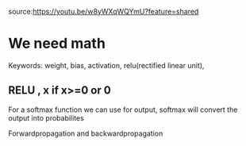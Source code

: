source:https://youtu.be/w8yWXqWQYmU?feature=shared
# We need math 

Keywords: weight, bias, activation, relu(rectified linear unit), 

## RELU , x if x>=0 or 0


For a softmax function we can use for output, softmax will convert the output into probabilites

Forwardpropagation and backwardpropagation

